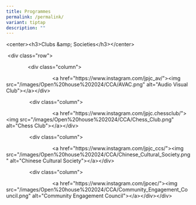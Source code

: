 ```yaml
---
title: Programmes
permalink: /permalink/
variant: tiptap
description: ""
---
```

<p>&lt;center&gt;&lt;h3&gt;Clubs &amp;amp; Societies&lt;/h3&gt;&lt;/center&gt;</p><p>&nbsp;&lt;div class="row"&gt;</p><p>&nbsp;&nbsp;&nbsp;&nbsp;&nbsp;&nbsp;&nbsp;&nbsp;&nbsp;&nbsp;&nbsp;&nbsp;&nbsp;&nbsp; &lt;div class="column"&gt;</p><p>&nbsp;&nbsp;&nbsp;&nbsp;&nbsp;&nbsp;&nbsp;&nbsp;&nbsp;&nbsp;&nbsp;&nbsp;&nbsp;&nbsp;&nbsp;&nbsp;&nbsp;&nbsp;&nbsp;&nbsp;&nbsp;&nbsp;&nbsp;&nbsp;&nbsp;&nbsp;&nbsp;&nbsp;&nbsp;&nbsp;&nbsp; &lt;a href="<a rel="noopener noreferrer nofollow" target="_blank">https://www.instagram.com/jpjc_av/"&gt;&lt;img</a> src="/images/Open%20house%202024/CCA/AVAC.png" alt="Audio Visual Club"&gt;&lt;/a&gt;&lt;/div&gt;</p><p>&nbsp;&nbsp;&nbsp;&nbsp;&nbsp;&nbsp;&nbsp;&nbsp;&nbsp;&nbsp;&nbsp;&nbsp;&nbsp;&nbsp;&nbsp; &lt;div class="column"&gt;</p><p>&nbsp;&nbsp;&nbsp;&nbsp;&nbsp;&nbsp;&nbsp;&nbsp;&nbsp;&nbsp;&nbsp;&nbsp;&nbsp;&nbsp;&nbsp;&nbsp;&nbsp;&nbsp;&nbsp;&nbsp;&nbsp;&nbsp;&nbsp;&nbsp;&nbsp;&nbsp;&nbsp;&nbsp;&nbsp;&nbsp;&nbsp; &lt;a href="<a rel="noopener noreferrer nofollow" target="_blank">https://www.instagram.com/jpjc.chessclub/"&gt;&lt;img</a> src="/images/Open%20house%202024/CCA/Chess_Club.png" alt="Chess Club"&gt;&lt;/a&gt;&lt;/div&gt;</p><p>&nbsp;&nbsp;&nbsp;&nbsp;&nbsp;&nbsp;&nbsp;&nbsp;&nbsp;&nbsp;&nbsp;&nbsp;&nbsp;&nbsp;&nbsp; &lt;div class="column"&gt;</p><p>&nbsp;&nbsp;&nbsp;&nbsp;&nbsp;&nbsp;&nbsp;&nbsp;&nbsp;&nbsp;&nbsp;&nbsp;&nbsp;&nbsp;&nbsp;&nbsp;&nbsp;&nbsp;&nbsp;&nbsp;&nbsp;&nbsp;&nbsp;&nbsp;&nbsp;&nbsp;&nbsp;&nbsp;&nbsp;&nbsp;&nbsp; &lt;a href="<a rel="noopener noreferrer nofollow" target="_blank">https://www.instagram.com/jpjc_ccs/"&gt;&lt;img</a> src="/images/Open%20house%202024/CCA/Chinese_Cultural_Society.png" alt="Chinese Cultural Society"&gt;&lt;/a&gt;&lt;/div&gt;</p><p>&nbsp;&nbsp;&nbsp;&nbsp;&nbsp;&nbsp;&nbsp;&nbsp;&nbsp;&nbsp;&nbsp;&nbsp;&nbsp;&nbsp;&nbsp; &lt;div class="column"&gt;</p><p>&nbsp;&nbsp;&nbsp;&nbsp;&nbsp;&nbsp;&nbsp;&nbsp;&nbsp;&nbsp;&nbsp;&nbsp;&nbsp;&nbsp;&nbsp;&nbsp;&nbsp;&nbsp;&nbsp;&nbsp;&nbsp;&nbsp;&nbsp;&nbsp;&nbsp;&nbsp;&nbsp;&nbsp;&nbsp;&nbsp;&nbsp; &lt;a href="<a rel="noopener noreferrer nofollow" target="_blank">https://www.instagram.com/jpcec/"&gt;&lt;img</a> src="/images/Open%20house%202024/CCA/Community_Engagement_Council.png" alt="Community Engagement Council"&gt;&lt;/a&gt;&lt;/div&gt;&lt;/div&gt;</p>